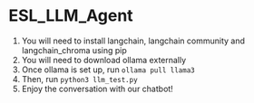 # ESL_LLM_Agent

1. You will need to install langchain, langchain community and langchain_chroma using pip
2. You will need to download ollama externally
3. Once ollama is set up, run `ollama pull llama3`
4. Then, run `python3 llm_test.py`
5. Enjoy the conversation with our chatbot!

